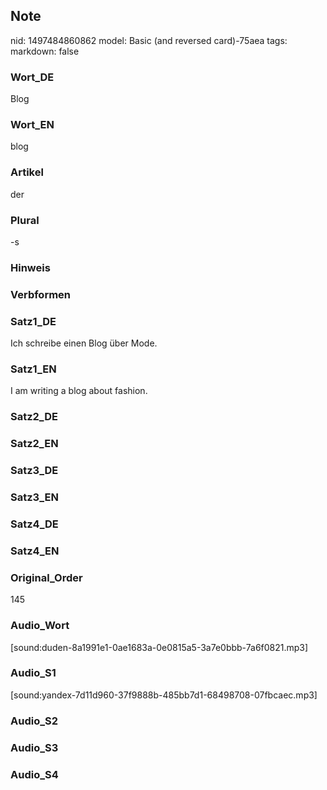 ## Note
nid: 1497484860862
model: Basic (and reversed card)-75aea
tags: 
markdown: false

### Wort_DE
Blog

### Wort_EN
blog

### Artikel
der

### Plural
-s

### Hinweis


### Verbformen


### Satz1_DE
Ich schreibe einen Blog über Mode.

### Satz1_EN
I am writing a blog about fashion.

### Satz2_DE


### Satz2_EN


### Satz3_DE


### Satz3_EN


### Satz4_DE


### Satz4_EN


### Original_Order
145

### Audio_Wort
[sound:duden-8a1991e1-0ae1683a-0e0815a5-3a7e0bbb-7a6f0821.mp3]

### Audio_S1
[sound:yandex-7d11d960-37f9888b-485bb7d1-68498708-07fbcaec.mp3]

### Audio_S2


### Audio_S3


### Audio_S4

